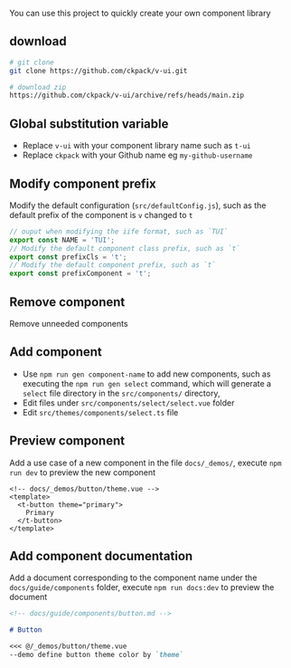 You can use this project to quickly create your own component library

## download

```bash
# git clone
git clone https://github.com/ckpack/v-ui.git

# download zip
https://github.com/ckpack/v-ui/archive/refs/heads/main.zip
```

## Global substitution variable

- Replace `v-ui` with your component library name such as `t-ui`
- Replace `ckpack` with your Github name eg `my-github-username`

## Modify component prefix

Modify the default configuration (`src/defaultConfig.js`), such as the default prefix of the component is `v` changed to `t`
```js
// ouput when modifying the iife format, such as `TUI`
export const NAME = 'TUI';
// Modify the default component class prefix, such as `t`
export const prefixCls = 't';
// Modify the default component prefix, such as `t`
export const prefixComponent = 't';
```

## Remove component

Remove unneeded components

## Add component

+ Use `npm run gen component-name` to add new components, such as executing the `npm run gen select` command, which will generate a `select` file directory in the `src/components/` directory,
+ Edit files under `src/components/select/select.vue` folder
+ Edit `src/themes/components/select.ts` file

## Preview component

Add a use case of a new component in the file `docs/_demos/`, execute `npm run dev` to preview the new component

```vue
<!-- docs/_demos/button/theme.vue -->
<template>
  <t-button theme="primary">
    Primary
  </t-button>
</template>
```

## Add component documentation

Add a document corresponding to the component name under the `docs/guide/components` folder, execute `npm run docs:dev` to preview the document

```md
<!-- docs/guide/components/button.md -->

# Button

<<< @/_demos/button/theme.vue
--demo define button theme color by `theme`
```